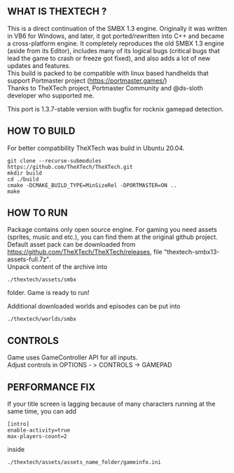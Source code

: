 ## WHAT IS THEXTECH ?

This is a direct continuation of the SMBX 1.3 engine. Originally it was written in VB6 for Windows, and later, it got ported/rewritten into C++ and became a cross-platform engine. 
It completely reproduces the old SMBX 1.3 engine (aside from its Editor), includes many of its logical bugs (critical bugs that lead the game to crash or freeze got fixed), and also adds a lot of new updates and features.  
This build is packed to be compatible with linux based handhelds that support Portmaster project (https://portmaster.games/)  
Thanks to TheXTech project, Portmaster Community and @ds-sloth developer who supported me.

This port is 1.3.7-stable version with bugfix for rocknix gamepad detection.

## HOW TO BUILD

For better compatibility TheXTech was build in Ubuntu 20.04.

```
git clone --recurse-submodules https://github.com/TheXTech/TheXTech.git
mkdir build
cd ./build
cmake -DCMAKE_BUILD_TYPE=MinSizeRel -DPORTMASTER=ON ..
make
```


## HOW TO RUN

Package contains only open source engine. For gaming you need assets (sprites, music and etc.), you can find them at the original github project. 
Default asset pack can be downloaded from https://github.com/TheXTech/TheXTech/releases, file "thextech-smbx13-assets-full.7z".  
Unpack content of the archive into
```
./thextech/assets/smbx
```
folder.
Game is ready to run!

Additional downloaded worlds and episodes can be put into
```
./thextech/worlds/smbx
```


## CONTROLS

Game uses GameController API for all inputs.  
Adjust controls in OPTIONS - > CONTROLS -> GAMEPAD  


## PERFORMANCE FIX

If your title screen is lagging because of many characters running at the same time, you can add
```
[intro]
enable-activity=true
max-players-count=2
```
inside 
```
./thextech/assets/assets_name_folder/gameinfo.ini
```
